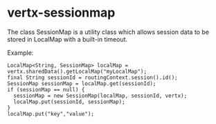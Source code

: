 # vertx-sessionmap
The class SessionMap is a utility class which allows session data to be stored in LocalMap with a built-in timeout.

Example:

```
LocalMap<String, SessionMap> localMap = vertx.sharedData().getLocalMap("myLocalMap");
final String sessionId = routingContext.session().id();
SessionMap sessionMap = localMap.get(sessionId);
if (sessionMap == null) {
  sessionMap = new SessionMap(localMap, sessionId, vertx);
  localMap.put(sessionId, sessionMap);
}
localMap.put("key","value");
``` 
